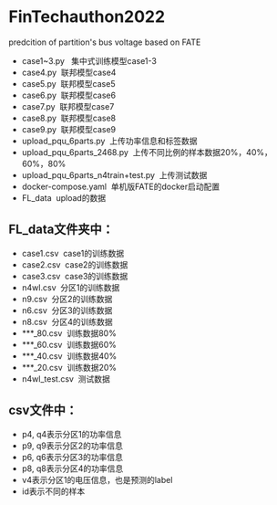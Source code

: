 # FinTechauthon2022
predcition of partition's bus voltage based on FATE 
- case1~3.py &nbsp; 集中式训练模型case1-3
- case4.py	&nbsp;联邦模型case4
- case5.py	&nbsp;联邦模型case5
- case6.py		&nbsp;联邦模型case6
- case7.py		&nbsp;联邦模型case7
- case8.py	&nbsp;联邦模型case8
- case9.py		&nbsp;联邦模型case9
- upload_pqu_6parts.py	&nbsp;上传功率信息和标签数据
- upload_pqu_6parts_2468.py	&nbsp;上传不同比例的样本数据20%，40%，60%，80%
- upload_pqu_6parts_n4train+test.py	&nbsp;上传测试数据
- docker-compose.yaml	&nbsp;单机版FATE的docker启动配置
- FL_data	&nbsp;upload的数据

## FL_data文件夹中：
- case1.csv	&nbsp;case1的训练数据
- case2.csv	&nbsp;case2的训练数据
- case3.csv	&nbsp;case3的训练数据
- n4wl.csv	&nbsp;分区1的训练数据
- n9.csv		&nbsp;分区2的训练数据
- n6.csv		&nbsp;分区3的训练数据
- n8.csv	&nbsp;分区4的训练数据
- ***_80.csv	&nbsp;训练数据80%
- ***_60.csv	&nbsp;训练数据60%
- ***_40.csv	&nbsp;训练数据40%
- ***_20.csv	&nbsp;训练数据20%
- n4wl_test.csv	&nbsp;测试数据

## csv文件中：
- p4, q4表示分区1的功率信息
- p9, q9表示分区2的功率信息
- p6, q6表示分区3的功率信息
- p8, q8表示分区4的功率信息
- v4表示分区1的电压信息，也是预测的label
- id表示不同的样本
